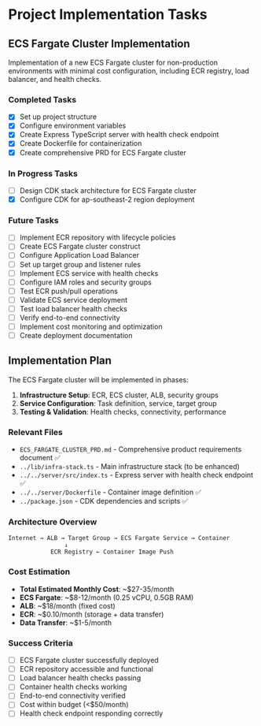 # Project Implementation Tasks

## ECS Fargate Cluster Implementation

Implementation of a new ECS Fargate cluster for non-production environments with minimal cost configuration, including ECR registry, load balancer, and health checks.

### Completed Tasks

- [x] Set up project structure
- [x] Configure environment variables
- [x] Create Express TypeScript server with health check endpoint
- [x] Create Dockerfile for containerization
- [x] Create comprehensive PRD for ECS Fargate cluster

### In Progress Tasks

- [ ] Design CDK stack architecture for ECS Fargate cluster
- [x] Configure CDK for ap-southeast-2 region deployment

### Future Tasks

- [ ] Implement ECR repository with lifecycle policies
- [ ] Create ECS Fargate cluster construct
- [ ] Configure Application Load Balancer
- [ ] Set up target group and listener rules
- [ ] Implement ECS service with health checks
- [ ] Configure IAM roles and security groups
- [ ] Test ECR push/pull operations
- [ ] Validate ECS service deployment
- [ ] Test load balancer health checks
- [ ] Verify end-to-end connectivity
- [ ] Implement cost monitoring and optimization
- [ ] Create deployment documentation

## Implementation Plan

The ECS Fargate cluster will be implemented in phases:

1. **Infrastructure Setup**: ECR, ECS cluster, ALB, security groups
2. **Service Configuration**: Task definition, service, target group
3. **Testing & Validation**: Health checks, connectivity, performance

### Relevant Files

- `ECS_FARGATE_CLUSTER_PRD.md` - Comprehensive product requirements document ✅
- `../lib/infra-stack.ts` - Main infrastructure stack (to be enhanced)
- `../../server/src/index.ts` - Express server with health check endpoint ✅
- `../../server/Dockerfile` - Container image definition ✅
- `../package.json` - CDK dependencies and scripts ✅

### Architecture Overview

```
Internet → ALB → Target Group → ECS Fargate Service → Container
                ↓
            ECR Registry ← Container Image Push
```

### Cost Estimation

- **Total Estimated Monthly Cost**: ~$27-35/month
- **ECS Fargate**: ~$8-12/month (0.25 vCPU, 0.5GB RAM)
- **ALB**: ~$18/month (fixed cost)
- **ECR**: ~$0.10/month (storage + data transfer)
- **Data Transfer**: ~$1-5/month

### Success Criteria

- [ ] ECS Fargate cluster successfully deployed
- [ ] ECR repository accessible and functional
- [ ] Load balancer health checks passing
- [ ] Container health checks working
- [ ] End-to-end connectivity verified
- [ ] Cost within budget (<$50/month)
- [ ] Health check endpoint responding correctly

